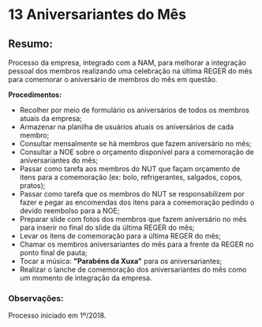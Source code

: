 # 13 Aniversariantes do Mês

## Resumo:

Processo da empresa, integrado com a NAM, para melhorar a integração pessoal dos membros realizando uma celebração na última REGER do mês para comemorar o aniversário de membros do mês em questão.

**Procedimentos:**
	
* Recolher por meio de formulário os aniversários de todos os membros atuais da empresa;
* Armazenar na planilha de usuários atuais os aniversários de cada membro;
* Consultar mensalmente se há membros que fazem aniversário no mês;
* Consultar a NOE sobre o orçamento disponível para a comemoração de aniversariantes do mês;
* Passar como tarefa aos membros do NUT que façam orçamento de itens para a comemoração (ex: bolo, refrigerantes, salgados, copos, pratos);
* Passar como tarefa que os membros do NUT se responsabilizem por fazer e pegar as encomendas dos itens para a comemoração pedindo o devido reembolso para a NOE;
* Preparar slide com fotos dos membros que fazem aniversário no mês para inserir no final do slide da última REGER do mês;
* Levar os itens de comemoração para a última REGER do mês;
* Chamar os membros aniversariantes do mês para a frente da REGER no ponto final de pauta;
* Tocar a música: **"Parabéns da Xuxa"** para os aniversariantes;
* Realizar o lanche de comemoração dos aniversariantes do mês como um momento de integração da empresa.

### Observações:
Processo iniciado em 1º/2018.
